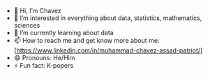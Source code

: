 - 👋 Hi, I’m Chavez
- 👀 I’m interested in everything about data, statistics, mathematics, sciences
- 🌱 I’m currently learning about data
- 📫 How to reach me and get know more about me: [https://www.linkedin.com/in/muhammad-chavez-assad-patriot/]
- 😄 Pronouns: He/Him
- ⚡ Fun fact: K-popers

<!---
Chavez56/Chavez56 is a ✨ special ✨ repository because its `README.md` (this file) appears on your GitHub profile.
You can click the Preview link to take a look at your changes.
--->
